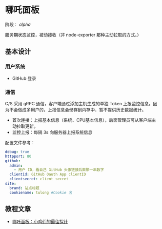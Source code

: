 # 哪吒面板

阶段： *alpha*

服务期状态监控，被动接收（非 node-exporter 那种主动拉取的方式。）

## 基本设计

### 用户系统

- GitHub 登录

### 通信

C/S 采用 gRPC 通信，客户端通过添加主机生成的单独 Token 上报监控信息。因为不会做成多用户的，上报信息会储存到内存中，暂不提供历史数据统计。

- 首次连接：上报基本信息（系统、CPU基本信息），后面管理员可从客户端主动拉取更新。
- 监控上报：每隔 3s 向服务器上报系统信息

配置文件参考：

```yaml
debug: true
httpport: 80
github:
  admin:
    - 用户 ID，看自己 GitHub 头像链接后面那一串数字
  clientid: GitHub Oauth App clientID
  clientsecret: client secret
site:
  brand: 站点标题
  cookiename: tulong #Cookie 名
```

## 教程文章

 - [哪吒面板：小鸡们的最佳探针](https://www.zhujizixun.com/2843.html)